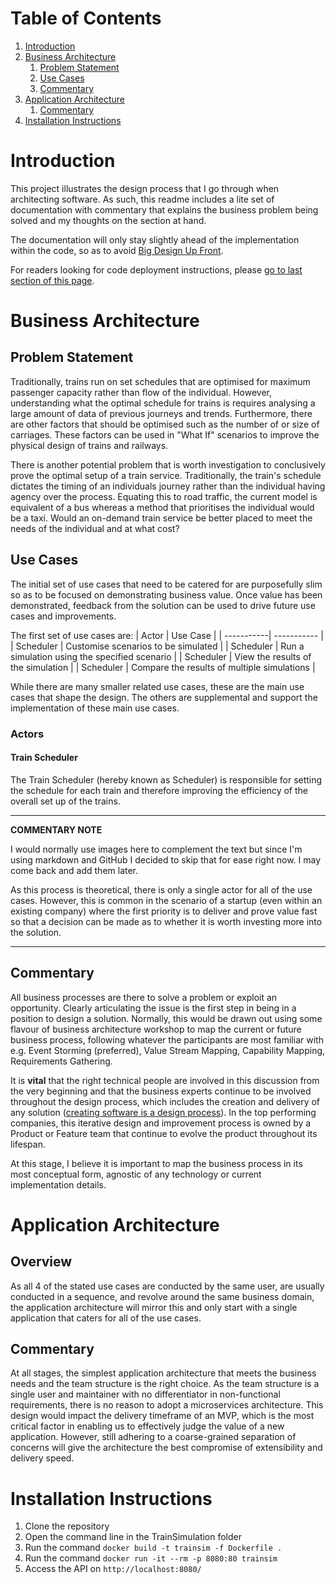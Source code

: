 # Table of Contents
1. [Introduction](#introduction)
1. [Business Architecture](#Business-Architecture)
   1. [Problem Statement](##problem-statement)
   1. [Use Cases](##use-cases)
   1. [Commentary](###Commentary)
1. [Application Architecture](#Application-Architecture)
    1. [Commentary](#comm)
1. [Installation Instructions](#Installation-Instructions)


# Introduction
This project illustrates the design process that I go through when architecting software. As such, this readme includes a lite set of documentation with commentary that explains the business problem being solved and my thoughts on the section at hand.

The documentation will only stay slightly ahead of the implementation within the code, so as to avoid [Big Design Up Front](https://en.wikipedia.org/wiki/Big_Design_Up_Front).

For readers looking for code deployment instructions, please [go to last section of this page](#Installation-Instructions).

# Business Architecture
## Problem Statement
Traditionally, trains run on set schedules that are optimised for maximum passenger capacity rather than flow of the individual. However, understanding what the optimal schedule for trains is requires analysing a large amount of data of previous journeys and trends. Furthermore, there are other factors that should be optimised such as the number of or size of carriages. These factors can be used in "What If" scenarios to improve the physical design of trains and railways.

There is another potential problem that is worth investigation to conclusively prove the optimal setup of a train service. Traditionally, the train's schedule dictates the timing of an individuals journey rather than the individual having agency over the process. Equating this to road traffic, the current model is equivalent of a bus whereas a method that prioritises the individual would be a taxi. Would an on-demand train service be better placed to meet the needs of the individual and at what cost?


## Use Cases
The initial set of use cases that need to be catered for are purposefully slim so as to be focused on demonstrating business value. Once value has been demonstrated, feedback from the solution can be used to drive future use cases and improvements.

The first set of use cases are:
| Actor      | Use Case |
| -----------| ----------- |
| Scheduler  | Customise scenarios to be simulated           |
| Scheduler  | Run a simulation using the specified scenario |
| Scheduler  | View the results of the simulation            |
| Scheduler  | Compare the results of multiple simulations   |

While there are many smaller related use cases, these are the main use cases that shape the design. The others are supplemental and support the implementation of these main use cases.

### Actors
#### Train Scheduler
The Train Scheduler (hereby known as Scheduler) is responsible for setting the schedule for each train and therefore improving the efficiency of the overall set up of the trains.


---
**COMMENTARY NOTE**

I would normally use images here to complement the text but since I'm using markdown and GitHub I decided to skip that for ease right now. I may come back and add them later.

As this process is theoretical, there is only a single actor for all of the use cases. However, this is common in the scenario of a startup (even within an existing company) where the first priority is to deliver and prove value fast so that a decision can be made as to whether it is worth investing more into the solution.

---


## Commentary

All business processes are there to solve a problem or exploit an opportunity. Clearly articulating the issue is the first step in being in a position to design a solution. Normally, this would be drawn out using some flavour of business architecture workshop to map the current or future business process, following whatever the participants are most familiar with e.g. Event Storming (preferred), Value Stream Mapping, Capability Mapping, Requirements Gathering. 

It is **vital** that the right technical people are involved in this discussion from the very beginning and that the business experts continue to be involved throughout the design process, which includes the creation and delivery of any solution ([creating software is a design process](https://www.extremeuncertainty.com/software-development-design-activity/#:~:text=Software%20development%20is%20not%20a%20manufacturing%20activity&text=That%20is%2C%20it%20is%20not,%2C%20DLLs%2C%20database%20schemas)). In the top performing companies, this iterative design and improvement process is owned by a Product or Feature team that continue to evolve the product throughout its lifespan.

At this stage, I believe it is important to map the business process in its most conceptual form, agnostic of any technology or current implementation details.

# Application Architecture
## Overview 
As all 4 of the stated use cases are conducted by the same user, are usually conducted in a sequence, and revolve around the same business domain, the application architecture will mirror this and only start with a single application that caters for all of the use cases.


## Commentary
At all stages, the simplest application architecture that meets the business needs and the team structure is the right choice. As the team structure is a single user and maintainer with no differentiator in non-functional requirements, there is no reason to adopt a microservices architecture. This design would impact the delivery timeframe of an MVP, which is the most critical factor in enabling us to effectively judge the value of a new application. However, still adhering to a coarse-grained separation of concerns will give the architecture the best compromise of extensibility and delivery speed.

# Installation Instructions
1. Clone the repository
2. Open the command line in the TrainSimulation folder
3. Run the command `docker build -t trainsim -f Dockerfile .`
4. Run the command `docker run -it --rm -p 8080:80 trainsim`
5. Access the API on `http://localhost:8080/`